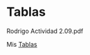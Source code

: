 # Tablas
Rodrigo Actividad 2.09.pdf

Mis [Tablas]([[http://127.0.0.1:5500/Marcadores%20favoritos.html](http://127.0.0.1:5500/Formulario_de_Registro.html)](http://127.0.0.1:5500/Tablas.html))
